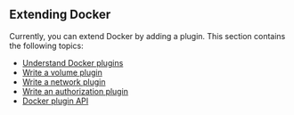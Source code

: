 <!--[metadata]>
+++
title = "Extend Docker"
description = "How to extend Docker with plugins"
keywords = ["extend, plugins, docker, documentation, developer"]
[menu.main]
identifier = "mn_extend"
name = "Extend Docker"
weight = 6
+++
<![end-metadata]-->


## Extending Docker

Currently, you can extend Docker by adding a plugin. This section contains the following topics:

* [Understand Docker plugins](plugins.md)
* [Write a volume plugin](plugins_volume.md)
* [Write a network plugin](plugins_network.md)
* [Write an authorization plugin](authorization.md)
* [Docker plugin API](plugin_api.md)
